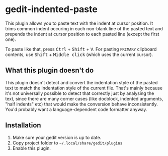 # gedit-indented-paste

This plugin allows you to paste text with the indent at cursor position. It trims common indent occuring in each non-blank line of the pasted text and prepends the indent at cursor position to each pasted line (except the first one).

To paste like that, press <kbd>Ctrl</kbd> + <kbd>Shift</kbd> + <kbd>V</kbd>. For pasting `PRIMARY` clipboard contents, use <kbd>Shift</kbd> + <kbd>Middle click</kbd> (which uses the current cursor).

## What this plugin doesn't do

This plugin doesn't detect and convert the indentation style of the pasted text to match the indentation style of the current file. That's mainly because it's not universally possible to detect that correctly just by analysing the text, since there are many corner cases (like docblock, indented arguments, "half indents" etc) that would make the conversion behave inconsistently. You'd probably want a language-dependent code formatter anyway.

## Installation
1. Make sure your gedit version is up to date.
2. Copy project folder to `~/.local/share/gedit/plugins`
3. Enable this plugin.

